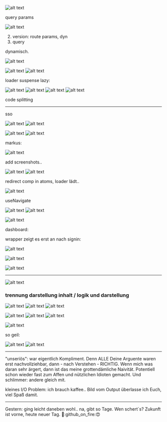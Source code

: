![alt text](image-1.png)

query params

![alt text](image-2.png)

2. version: route params, dyn
1. query

dynamisch.

![alt text](image-3.png)

![alt text](image-4.png)
![alt text](image-5.png)

loader suspense lazy:

![alt text](image-6.png)
![alt text](image-7.png)
![alt text](image-8.png)
![alt text](image-9.png)

code splitting

---

sso

![alt text](image-10.png)
![alt text](image-12.png)

![alt text](image-13.png)
![alt text](image-16.png)

markus:

![alt text](image-11.png)

add screenshots..

![alt text](image-14.png)
![alt text](image-15.png)

redirect comp in atoms, loader lädt..

![alt text](image-17.png)

useNavigate

![alt text](image-18.png)
![alt text](image-19.png)

![alt text](image-20.png)

dashboard:

wrapper zeigt es erst an nach signin:

![alt text](image-21.png)

![alt text](image-22.png)

![alt text](image-23.png)

---

![alt text](image-24.png)

### trennung darstellung inhalt / logik und darstellung

![alt text](image-25.png)
![alt text](image-26.png)
![alt text](image-27.png)

![alt text](image-28.png)
![alt text](image-29.png)
![alt text](image-30.png)

![alt text](image-31.png)

so geil:

![alt text](image-32.png)
![alt text](image-33.png)

---

"unseriös": war eigentlich Kompliment. Denn ALLE Deine Arguente waren erst nachvollziehbar, dann - nach Verstehen - RICHTIG. Wenn mich was daran sehr ärgert, dann ist das meine grottendämliche Naivität. Potentiell schon wieder fast zum Affen und nützlichen Idioten gemacht. Und schlimmer: andere gleich mit.

kleines I/O Problem: ich brauch kaffee..
Bild vom Output überlasse ich Euch, viel Spaß damit.

---

Gestern:
ging leicht daneben wohl.. na, gibt so Tage.
Wen schert´s? Zukunft ist vorne, heute neuer Tag. :rocket::github_on_fire::heart_eyes:
